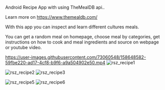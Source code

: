    Android Recipe App with using TheMealDB api..
   
   Learn more on https://www.themealdb.com/

 With this app you can inspect and learn different cultures meals. 
 
 You can get a random meal on homepage, choose meal by categories, get instructions on how to cook and meal ingredients and source on webpage or youtube video.
 



https://user-images.githubusercontent.com/73060548/158648582-59fbe220-ad17-4cf8-b9f6-a9a504902e50.mp4   ![rsz_recipe1](https://user-images.githubusercontent.com/73060548/158647635-7e531433-d95f-42f3-bdcc-2d83a48a4523.png)   

![rsz_recipe2](https://user-images.githubusercontent.com/73060548/158647694-9037c029-4874-42b9-9e5c-cc5d0f0dc4fc.png)    ![rsz_recipe3](https://user-images.githubusercontent.com/73060548/158647718-3f4a70c4-4726-4261-abc1-eb95bef708d3.png)

![rsz_recipe5](https://user-images.githubusercontent.com/73060548/158647798-7651be39-da8a-4b25-ae1c-440dab2935f0.png)    ![rsz_recipe6](https://user-images.githubusercontent.com/73060548/158647829-bbb57488-aed7-476b-b7fb-0104052734f6.png)





